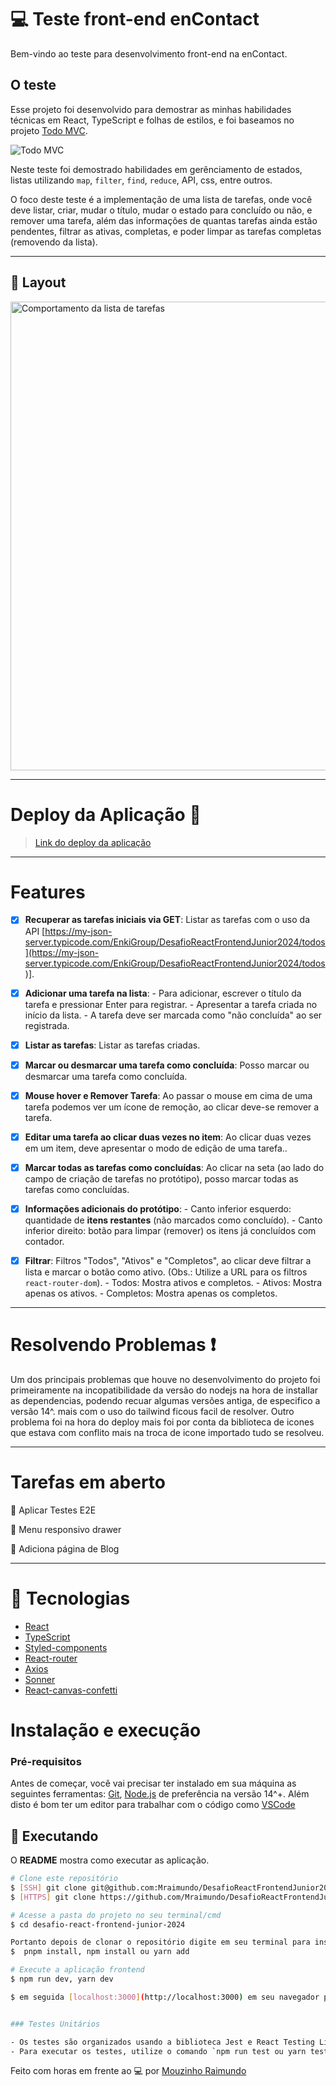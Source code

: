 # 💻 Teste front-end enContact

Bem-vindo ao teste para desenvolvimento front-end na enContact.

## O teste

Esse projeto foi desenvolvido para demostrar as minhas habilidades técnicas em React, TypeScript e folhas de estilos, e foi baseamos no projeto [Todo MVC](https://todomvc.com).

![Todo MVC](data/todos.png "Todo MVC")

Neste teste foi demostrado habilidades em gerênciamento de estados, listas utilizando `map`, `filter`, `find`, `reduce`, API, css, entre outros.

O foco deste teste é a implementação de uma lista de tarefas, onde você deve listar, criar, mudar o título, mudar o estado para concluído ou não, e remover uma tarefa, além das informações de quantas tarefas ainda estão pendentes, filtrar as ativas, completas, e poder limpar as tarefas completas (removendo da lista).

<hr/>

## 🎨 Layout
<img src="data/todos.gif" alt="Comportamento da lista de tarefas" width="750">

<hr/>

# Deploy da Aplicação :dash:

>  <a href="https://desafio-react-frontend-junior.vercel.app/" target='_blank'>Link do deploy da aplicação<a/>

<hr/>

# Features

- [x] **Recuperar as tarefas iniciais via GET**: Listar as tarefas com o uso da API [https://my-json-server.typicode.com/EnkiGroup/DesafioReactFrontendJunior2024/todos](https://my-json-server.typicode.com/EnkiGroup/DesafioReactFrontendJunior2024/todos)].

- [x] **Adicionar uma tarefa na lista**: 
      - Para adicionar, escrever o título da tarefa e pressionar Enter para registrar.
      - Apresentar a tarefa criada no início da lista.
      - A tarefa deve ser marcada como "não concluída" ao ser registrada.

- [x] **Listar as tarefas**: Listar as tarefas criadas.

- [x] **Marcar ou desmarcar uma tarefa como concluída**: Posso marcar ou desmarcar uma tarefa como concluída.

- [x] **Mouse hover e Remover Tarefa**: Ao passar o mouse em cima de uma tarefa podemos ver um ícone de remoção, ao clicar deve-se remover a tarefa.

- [x] **Editar uma tarefa ao clicar duas vezes no item**: Ao clicar duas vezes em um item, deve apresentar o modo de edição de uma tarefa..

- [x] **Marcar todas as tarefas como concluídas**: Ao clicar na seta (ao lado do campo de criação de tarefas no protótipo), posso marcar todas as tarefas como concluídas.

- [x] **Informações adicionais do protótipo**:
      - Canto inferior esquerdo: quantidade de **itens restantes** (não marcados como concluído).
      - Canto inferior direito: botão para limpar (remover) os itens já concluídos com contador.
      
- [x] **Filtrar**: Filtros "Todos", "Ativos" e "Completos", ao clicar deve filtrar a lista e marcar o botão como ativo. (Obs.: Utilize a URL para os filtros `react-router-dom`).
      - Todos: Mostra ativos e completos.
      - Ativos: Mostra apenas os ativos.
      - Completos: Mostra apenas os completos.

<hr/>
 
# Resolvendo Problemas :exclamation:

Um dos principais problemas que houve no desenvolvimento do projeto foi primeiramente na incopatibilidade da versão do nodejs na hora de installar as dependencias, podendo recuar algumas versões antiga, de especifico a versão 14^. mais com o uso do tailwind ficous facil de resolver. Outro problema foi na hora do deploy mais foi por conta da biblioteca de icones que estava com conflito mais na troca de icone importado tudo se resolveu. 

<hr/>

# Tarefas em aberto

:memo: Aplicar Testes E2E

:memo: Menu responsivo drawer

:memo: Adiciona página de Blog 

<hr/>

# :rocket: Tecnologias

-  [React](https://react.dev/learn)
-  [TypeScript](https://www.typescriptlang.org/)
-  [Styled-components](https://styled-components.com/docs/basics#getting-started)
-  [React-router](https://v5.reactrouter.com/web/guides/quick-start)
-  [Axios](https://github.com/axios/axios)
-  [Sonner](https://sonner.emilkowal.ski/getting-started)
-  [React-canvas-confetti](https://www.npmjs.com/package/react-canvas-confetti)

#  Instalação e execução


### Pré-requisitos

Antes de começar, você vai precisar ter instalado em sua máquina as seguintes ferramentas:
[Git](https://git-scm.com), [Node.js](https://nodejs.org/en/) de preferência na versão 14^+. 
Além disto é bom ter um editor para trabalhar com o código como [VSCode](https://code.visualstudio.com/)

## :notebook: Executando

O **README** mostra como executar as aplicação.

```bash
# Clone este repositório
$ [SSH] git clone git@github.com:Mraimundo/DesafioReactFrontendJunior2024.git
$ [HTTPS] git clone https://github.com/Mraimundo/DesafioReactFrontendJunior2024.git

# Acesse a pasta do projeto no seu terminal/cmd
$ cd desafio-react-frontend-junior-2024

Portanto depois de clonar o repositório digite em seu terminal para instalar as dependências:
$  pnpm install, npm install ou yarn add

# Execute a aplicação frontend
$ npm run dev, yarn dev

$ em seguida [localhost:3000](http://localhost:3000) em seu navegador para visualizar o aplicativo.


### Testes Unitários

- Os testes são organizados usando a biblioteca Jest e React Testing Library.
- Para executar os testes, utilize o comando `npm run test ou yarn test`.

```

Feito com horas em frente ao :computer: por [Mouzinho Raimundo](https://www.linkedin.com/in/mouzinho-raimundo/)
